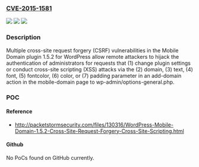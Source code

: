 ### [CVE-2015-1581](https://cve.mitre.org/cgi-bin/cvename.cgi?name=CVE-2015-1581)
![](https://img.shields.io/static/v1?label=Product&message=n%2Fa&color=blue)
![](https://img.shields.io/static/v1?label=Version&message=n%2Fa&color=blue)
![](https://img.shields.io/static/v1?label=Vulnerability&message=n%2Fa&color=brighgreen)

### Description

Multiple cross-site request forgery (CSRF) vulnerabilities in the Mobile Domain plugin 1.5.2 for WordPress allow remote attackers to hijack the authentication of administrators for requests that (1) change plugin settings or conduct cross-site scripting (XSS) attacks via the (2) domain, (3) text, (4) font, (5) fontcolor, (6) color, or (7) padding parameter in an add-domain action in the mobile-domain page to wp-admin/options-general.php.

### POC

#### Reference
- http://packetstormsecurity.com/files/130316/WordPress-Mobile-Domain-1.5.2-Cross-Site-Request-Forgery-Cross-Site-Scripting.html

#### Github
No PoCs found on GitHub currently.


